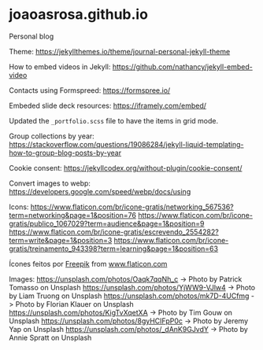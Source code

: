 # joaoasrosa.github.io
Personal blog



Theme: https://jekyllthemes.io/theme/journal-personal-jekyll-theme

How to embed videos in Jekyll: https://github.com/nathancy/jekyll-embed-video

Contacts using Formspreed: https://formspree.io/

Embeded slide deck resources: https://iframely.com/embed/

Updated the `_portfolio.scss` file to have the items in grid mode.

Group collections by year: https://stackoverflow.com/questions/19086284/jekyll-liquid-templating-how-to-group-blog-posts-by-year

Cookie consent: https://jekyllcodex.org/without-plugin/cookie-consent/

Convert images to webp: https://developers.google.com/speed/webp/docs/using

Icons:
https://www.flaticon.com/br/icone-gratis/networking_567536?term=networking&page=1&position=76
https://www.flaticon.com/br/icone-gratis/publico_1067029?term=audience&page=1&position=9
https://www.flaticon.com/br/icone-gratis/escrevendo_2554282?term=write&page=1&position=3
https://www.flaticon.com/br/icone-gratis/treinamento_943398?term=learning&page=1&position=63

Ícones feitos por <a href="https://www.flaticon.com/br/autores/freepik" title="Freepik">Freepik</a> from <a href="https://www.flaticon.com/br/" title="Flaticon"> www.flaticon.com</a>

Images:
https://unsplash.com/photos/Oaqk7qqNh_c -> Photo by Patrick Tomasso on Unsplash
https://unsplash.com/photos/YjWW9-VJlw4 -> Photo by Liam Truong on Unsplash
https://unsplash.com/photos/mk7D-4UCfmg -> Photo by Florian Klauer on Unsplash
https://unsplash.com/photos/KigTvXqetXA -> Photo by Tim Gouw on Unsplash
https://unsplash.com/photos/8gyHCIFpP0c -> Photo by Jeremy Yap on Unsplash
https://unsplash.com/photos/_dAnK9GJvdY -> Photo by Annie Spratt on Unsplash